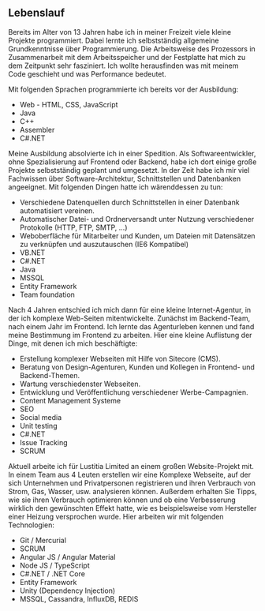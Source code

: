 ## Lebenslauf

Bereits im Alter von 13 Jahren habe ich in meiner Freizeit viele kleine Projekte programmiert. Dabei lernte ich selbstständig allgemeine Grundkenntnisse über Programmierung. Die Arbeitsweise des Prozessors in Zusammenarbeit mit dem Arbeitsspeicher und der Festplatte hat mich zu dem Zeitpunkt sehr fasziniert. Ich wollte herausfinden was mit meinem Code geschieht  und was Performance bedeutet.

Mit folgenden Sprachen programmierte ich bereits vor der Ausbildung:
* Web - HTML, CSS, JavaScript
* Java
* C++
* Assembler
* C#.NET

Meine Ausbildung absolvierte ich in einer Spedition. Als Softwareentwickler, ohne Spezialisierung auf Frontend oder Backend, habe ich dort einige große Projekte selbstständig geplant und umgesetzt. In der Zeit habe ich mir viel Fachwissen über Software-Architektur, Schnittstellen und Datenbanken angeeignet. Mit folgenden Dingen hatte ich wärenddessen zu tun:

* Verschiedene Datenquellen durch Schnittstellen in einer Datenbank automatisiert vereinen.
* Automatischer Datei- und Ordnerversandt unter Nutzung verschiedener Protokolle (HTTP, FTP, SMTP, ...)
* Weboberfläche für Mitarbeiter und Kunden, um Dateien mit Datensätzen zu verknüpfen und auszutauschen (IE6 Kompatibel)
* VB.NET
* C#.NET
* Java
* MSSQL
* Entity Framework
* Team foundation

Nach 4 Jahren entschied ich mich dann für eine kleine Internet-Agentur, in der ich komplexe Web-Seiten mitentwickelte. Zunächst im Backend-Team, nach einem Jahr im Frontend. Ich lernte das Agenturleben kennen und fand meine Bestimmung im Frontend zu arbeiten. Hier eine kleine Auflistung der Dinge, mit denen ich mich beschäftigte:

* Erstellung komplexer Webseiten mit Hilfe von Sitecore (CMS).
* Beratung von Design-Agenturen, Kunden und Kollegen in Frontend- und Backend-Themen.
* Wartung verschiedenster Webseiten.
* Entwicklung und Veröffentlichung verschiedener Werbe-Campagnien.
* Content Management Systeme
* SEO
* Social media
* Unit testing
* C#.NET
* Issue Tracking
* SCRUM

Aktuell arbeite ich für Lustitia Limited an einem großen Website-Projekt mit. In einem Team aus 4 Leuten erstellen wir eine Komplexe Webseite, auf der sich Unternehmen und Privatpersonen registrieren und ihren Verbrauch von Strom, Gas, Wasser, usw. analysieren können. Außerdem erhalten Sie Tipps, wie sie ihren Verbrauch optimieren können und ob eine Verbesserung wirklich den gewünschten Effekt hatte, wie es beispielsweise vom Hersteller einer Heizung versprochen wurde. Hier arbeiten wir mit folgenden Technologien:

* Git / Mercurial
* SCRUM
* Angular JS / Angular Material
* Node JS / TypeScript
* C#.NET / .NET Core
* Entity Framework
* Unity (Dependency Injection)
* MSSQL, Cassandra, InfluxDB, REDIS
